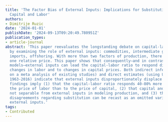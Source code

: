 ```yaml
---
title: 'The Factor Bias of External Inputs: Implications for Substitution between
  Capital and Labor'
authors:
- Dimitrije Ruzic
date: '2024-01-01'
publishDate: '2024-09-13T09:20:49.780951Z'
publication_types:
- article-journal
abstract: 'This paper reevaluates the longstanding debate on capital-labor substitution
  by examining the role of external inputs: commodities, intermediate goods and services,
  imports, offshoring. With more than two factors of production, there is more than
  one relative price. This paper shows that consequently—and in contrast to many workhorse
  models—external inputs can lead the capital-labor ratio to respond differently to
  changes in labor and to changes in capital prices. Both indirect inference (based
  on a meta analysis of existing studies) and direct estimates (using U.S. data for
  1963-2016) indicate that external inputs disproportionately displace labor. These
  findings imply (1) that the capital-labor ratio responds 40-80% more strongly to
  the price of labor than to the price of capital, (2) that capital and labor are
  not separable from external inputs in modeling production, and (3) that historical
  disagreements regarding substitution can be recast as an omitted variable bias involving
  external inputs.'
tags:
- Contributed
---
```

